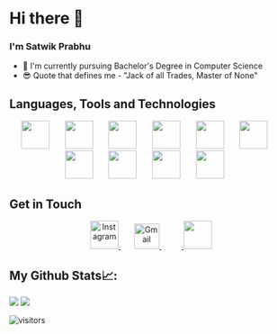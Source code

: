 # Hi there 👋
  ### I'm Satwik Prabhu

- 💫 I'm currently pursuing Bachelor's Degree in Computer Science
- 😎 Quote that defines me - "Jack of all Trades, Master of None" 
## Languages, Tools and Technologies
<p align="center">
<img src="https://upload.wikimedia.org/wikipedia/commons/6/61/HTML5_logo_and_wordmark.svg" height="50px">
&nbsp;&nbsp;&nbsp;&nbsp;&nbsp;
<img src="https://upload.wikimedia.org/wikipedia/commons/thumb/d/d5/CSS3_logo_and_wordmark.svg/544px-CSS3_logo_and_wordmark.svg.png?20160530175649" height="50px">
&nbsp;&nbsp;&nbsp;&nbsp;&nbsp;
<img src="https://upload.wikimedia.org/wikipedia/commons/thumb/b/b2/Bootstrap_logo.svg/768px-Bootstrap_logo.svg.png?20210507000024" height="50px">
&nbsp;&nbsp;&nbsp;&nbsp;&nbsp;
<img src="https://upload.wikimedia.org/wikipedia/commons/thumb/9/99/Unofficial_JavaScript_logo_2.svg/768px-Unofficial_JavaScript_logo_2.svg.png?20141107110902" height="50px">
&nbsp;&nbsp;&nbsp;&nbsp;&nbsp;
<img src="https://upload.wikimedia.org/wikipedia/commons/1/18/C_Programming_Language.svg" height="50px">
&nbsp;&nbsp;&nbsp;&nbsp;&nbsp;
<img src="https://upload.wikimedia.org/wikipedia/commons/1/18/ISO_C%2B%2B_Logo.svg" height="50px">
&nbsp;&nbsp;&nbsp;&nbsp;&nbsp;
<img src="https://upload.wikimedia.org/wikipedia/commons/3/35/Tux.svg" height="50px">
&nbsp;&nbsp;&nbsp;&nbsp;&nbsp;
<img src="https://upload.wikimedia.org/wikipedia/commons/thumb/9/93/MongoDB_Logo.svg/768px-MongoDB_Logo.svg.png?20190626143224" height="50px">
&nbsp;&nbsp;&nbsp;&nbsp;&nbsp;
<img src="https://upload.wikimedia.org/wikipedia/commons/9/98/WordPress_blue_logo.svg" height="50px">
&nbsp;&nbsp;&nbsp;&nbsp;&nbsp;
<img src="https://upload.wikimedia.org/wikipedia/commons/0/08/Canva_icon_2021.svg" height="50px">
&nbsp;&nbsp;&nbsp;&nbsp;&nbsp;

</p>


## Get in Touch
<p align="center">
<a href="http://www.instagram.com/satwikprabhu" height="50px">
<img src="https://upload.wikimedia.org/wikipedia/commons/e/e7/Instagram_logo_2016.svg" height="50px" alt="Instagram">
</a>
&nbsp;&nbsp;&nbsp;&nbsp;&nbsp
<a href="mailto:satwikprabhu@gmail.com" target="_blank">
<img src="https://upload.wikimedia.org/wikipedia/commons/7/7e/Gmail_icon_%282020%29.svg" height=45px" alt="Gmail">
</a>&nbsp;&nbsp;&nbsp;&nbsp;&nbsp
   <a href="https://www.linkedin.com/in/satwik-prabhu-223456245">
<img src="https://upload.wikimedia.org/wikipedia/commons/c/ca/LinkedIn_logo_initials.png" height="50px">
</a>
</p>


## My Github Stats📈:
<div>
   <img src="https://github-readme-stats.vercel.app/api?username=satwikrprabhu"/>
   <img src="http://github-readme-streak-stats.herokuapp.com?user=satwikrprabhu&theme=dark&background=000000"/>
</div>

![visitors](https://visitor-badge.laobi.icu/badge?page_id=satwikrprabhu.satwikrprabhu)

